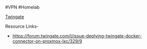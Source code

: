 #VPN #Homelab 

[Twingate](https://www.twingate.com/)

Resource Links-
- https://forum.twingate.com/t/issue-deplying-twingate-docker-connector-on-proxmox-lxc/329/9